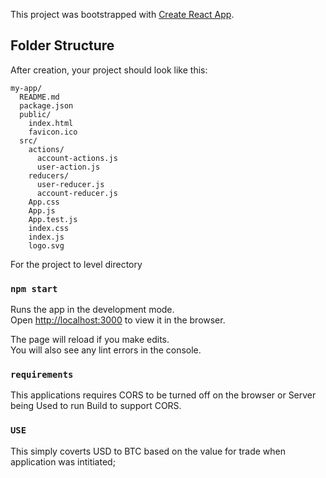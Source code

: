 This project was bootstrapped with [Create React App](https://github.com/facebookincubator/create-react-app).


## Folder Structure

After creation, your project should look like this:

```
my-app/
  README.md
  package.json
  public/
    index.html
    favicon.ico
  src/
    actions/
      account-actions.js
      user-action.js
    reducers/
      user-reducer.js
      account-reducer.js
    App.css
    App.js
    App.test.js
    index.css
    index.js
    logo.svg
```

For the project to level directory

### `npm start`

Runs the app in the development mode.<br>
Open [http://localhost:3000](http://localhost:3000) to view it in the browser.

The page will reload if you make edits.<br>
You will also see any lint errors in the console.

### `requirements`

This applications requires CORS to be turned off on the browser or Server being Used to run Build to  support CORS.

### `USE`

This simply coverts USD to BTC based on the value for trade when application was intitiated;